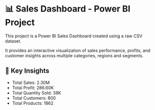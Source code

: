 # 📊 Sales Dashboard - Power BI Project

This project is a Power BI Sales Dashboard created using a raw CSV dataset.

It provides an interactive visualization of sales performance, profits, and customer insights across multiple categories, regions and segments.

## 🔹 Key Insights

- Total Sales: 2.30M
- Total Profit: 286.60K
- Total Quantity Sold: 38K
- Total Customers: 800
- Total Products: 1862
